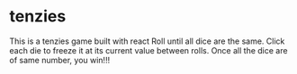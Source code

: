 # tenzies
This is a tenzies game built with react
Roll until all dice are the same. Click each die to freeze it at its current value between rolls.
Once all the dice are of same number, you win!!!

